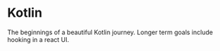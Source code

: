 # Kotlin

The beginnings of a beautiful Kotlin journey. Longer term goals include hooking in a react UI.
